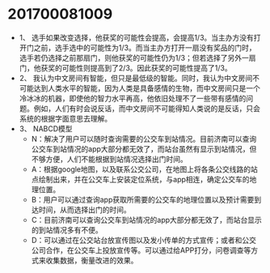 # 201700081009
- 1、 选手如果改变选择，他获奖的可能性会提高，会提高1/3。当主办方没有打开门之前，选手选中的可能性为1/3。而当主办方打开一扇没有奖品的门时，选手若仍选择之前那扇门，则他获奖的可能性仍为1/3；但若选择了另外一扇门，他获奖的可能性则提高到了2/3。因此获奖的可能性提高了1/3。
- 2、 我认为中文房间有智能，但只是最低级的智能。同时，我认为中文房间不可能达到人类水平的智能，因为人类是具备感情的生物，而中文房间只是一个冷冰冰的机器，即使他的智力水平再高，他依旧处理不了一些带有感情的问题。例如，人们有时会说反话，而中文房间不可能得知人类说的是反话，只会系统的根据字面意思去理解。
- 3、 NABCD模型
   - N：解决了用户可以随时查询需要的公交车到站情况。目前济南可以查询公交车到站情况的app大部分都无效了，而站台虽然有显示到站情况，但不够方便，人们不能根据到站情况选择出门时间。
   - A：根据google地图，以及联系公交公司，在地图上将各条公交线路的站点绘制出来，并在公交车上安装定位系统，与app相连，确定公交车的地理位置。
   - B：用户可以通过查询app获取所需要的公交车的地理位置以及预计需要到达时间，从而选择出门的时间。
   - C：目前济南可以查询公交车到站情况的app大部分都无效了，而站台显示的到站情况多有不便。
   - D：可以通过在公交站台放宣传图以及发小传单的方式宣传；或者和公交公司合作，在公交车上投放宣传等。可以通过给APP打分，问卷调查等方式来收集数据，衡量改进的效果。
